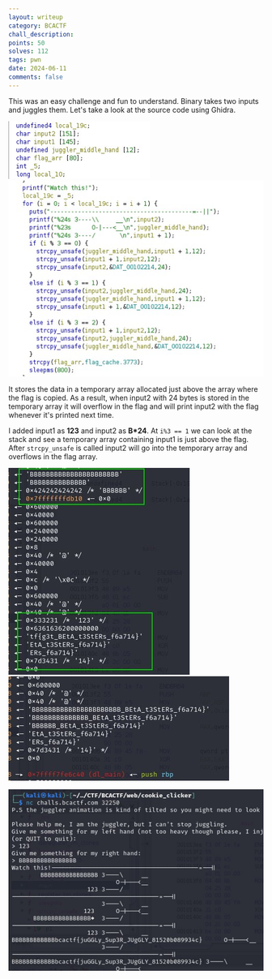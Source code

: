 ```yaml
---
layout: writeup
category: BCACTF
chall_description: 
points: 50
solves: 112
tags: pwn
date: 2024-06-11
comments: false
---
```



This was an easy challenge and fun to understand. Binary takes two inputs and juggles them.
Let's take a look at the source code using Ghidra.

![Branching](juggler_1.jpg)
![Branching](juggler_2.jpg)


It stores the data in a temporary array allocated just above the array where the flag is copied. As a result, when input2 with 24 bytes is stored in the temporary array it will overflow in the flag and will print input2 with the flag whenever it's printed next time.

I added input1 as **123** and input2 as **B*24**. At `i%3 == 1` we can look at the stack and see a temporary array containing input1 is just above the flag. After `strcpy_unsafe` is called input2 will go into the temporary array and overflows in the flag array.

![Branching](juggler_3.jpg)  ![Branching](juggler_4.jpg) 

![Branching](juggler_5.jpg) 

